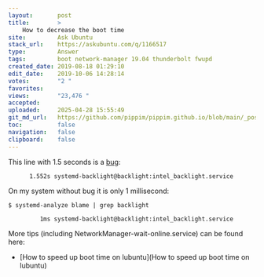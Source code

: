```yaml
---
layout:       post
title:        >
    How to decrease the boot time
site:         Ask Ubuntu
stack_url:    https://askubuntu.com/q/1166517
type:         Answer
tags:         boot network-manager 19.04 thunderbolt fwupd
created_date: 2019-08-18 01:29:10
edit_date:    2019-10-06 14:28:14
votes:        "2 "
favorites:    
views:        "23,476 "
accepted:     
uploaded:     2025-04-28 15:55:49
git_md_url:   https://github.com/pippim/pippim.github.io/blob/main/_posts/2019/2019-08-18-How-to-decrease-the-boot-time.md
toc:          false
navigation:   false
clipboard:    false
---
```


This line with 1.5 seconds is a [bug][1]:

``` 
      1.552s systemd-backlight@backlight:intel_backlight.service
```

On my system without bug it is only 1 millisecond:

``` 
$ systemd-analyze blame | grep backlight

         1ms systemd-backlight@backlight:intel_backlight.service
```

More tips (including NetworkManager-wait-online.service) can be found here:

- [How to speed up boot time on lubuntu](How to speed up boot time on lubuntu)
 


  [1]: https://github.com/systemd/systemd/issues/8479
